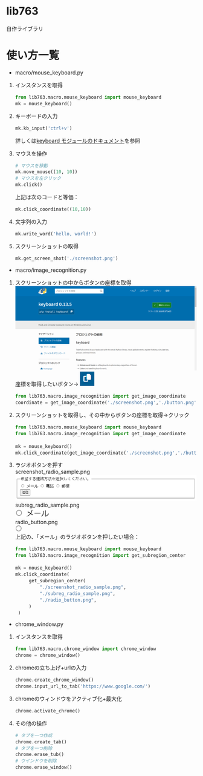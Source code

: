 # lib763

自作ライブラリ

# 使い方一覧

- macro/mouse_keyboard.py

1. インスタンスを取得

   ```python
   from lib763.macro.mouse_keyboard import mouse_keyboard
   mk = mouse_keyboard()
   ```

2. キーボードの入力

   ```python
   mk.kb_input('ctrl+v')
   ```

   詳しくは[keyboard モジュールのドキュメント](https://pypi.org/project/keyboard/)を参照

3. マウスを操作
   ```python
   # マウスを移動
   mk.move_mouse((10, 10))
   # マウスを左クリック
   mk.click()
   ```
   上記は次のコードと等価：
   ```python
   mk.click_coordinate((10,10))
   ```
4. 文字列の入力
   ```python
   mk.write_word('hello, world!')
   ```
5. スクリーンショットの取得
   ```python
   mk.get_screen_shot('./screenshot.png')
   ```

- macro/image_recognition.py

1. スクリーンショットの中からボタンの座標を取得
   <img src="./screenshot.png" alt="screenshot">
   座標を取得したいボタン→
   <img src="./button.png" alt="button">
   ```python
   from lib763.macro.image_recognition import get_image_coordinate
   coordinate = get_image_coordinate('./screenshot.png','./button.png')
   ```

2. スクリーンショットを取得し、その中からボタンの座標を取得→クリック
   ```python
   from lib763.macro.mouse_keyboard import mouse_keyboard
   from lib763.macro.image_recognition import get_image_coordinate

   mk = mouse_keyboard()
   mk.click_coordinate(get_image_coordinate('./screenshot.png','./button.png'))
   ```
3. ラジオボタンを押す<br>
   screenshot_radio_sample.png<br>
   <img src="./screenshot_radio_sample.png" alt="screenshot">
   subreg_radio_sample.png<br>
   <img src="./subreg_radio_sample.png" alt="screenshot"><br>
   radio_button.png<br>
   <img src="./radio_button.png" alt="screenshot"><br>
   上記の、「メール」のラジオボタンを押したい場合：
   ```python
   from lib763.macro.mouse_keyboard import mouse_keyboard
   from lib763.macro.image_recognition import get_subregion_center

   mk = mouse_keyboard()
   mk.click_coordinate(
        get_subregion_center(
            "./screenshot_radio_sample.png",
            "./subreg_radio_sample.png",
            "./radio_button.png",
        )
    )
   ```

- chrome_window.py
1. インスタンスを取得
   ```python
   from lib763.macro.chrome_window import chrome_window
   chrome = chrome_window()
   ```
2. chromeの立ち上げ+urlの入力
   ```python
   chrome.create_chrome_window()
   chrome.input_url_to_tab('https://www.google.com/')
   ```
3. chromeのウィンドウをアクティブ化+最大化
   ```python
   chrome.activate_chrome()
   ```
4. その他の操作
   ```python
   # タブを一つ作成
   chrome.create_tab()
   # タブを一つ削除
   chrome.erase_tub()
   # ウインドウを削除
   chrome.erase_window()
   ```
